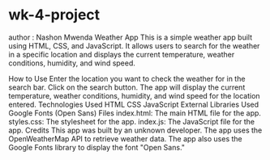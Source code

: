 # wk-4-project
author : Nashon Mwenda
Weather App
This is a simple weather app built using HTML, CSS, and JavaScript. It allows users to search for the weather in a specific location and displays the current temperature, weather conditions, humidity, and wind speed.

How to Use
Enter the location you want to check the weather for in the search bar.
Click on the search button.
The app will display the current temperature, weather conditions, humidity, and wind speed for the location entered.
Technologies Used
HTML
CSS
JavaScript
External Libraries Used
Google Fonts (Open Sans)
Files
index.html: The main HTML file for the app.
styles.css: The stylesheet for the app.
index.js: The JavaScript file for the app.
Credits
This app was built by an unknown developer. The app uses the OpenWeatherMap API to retrieve weather data. The app also uses the Google Fonts library to display the font "Open Sans."





